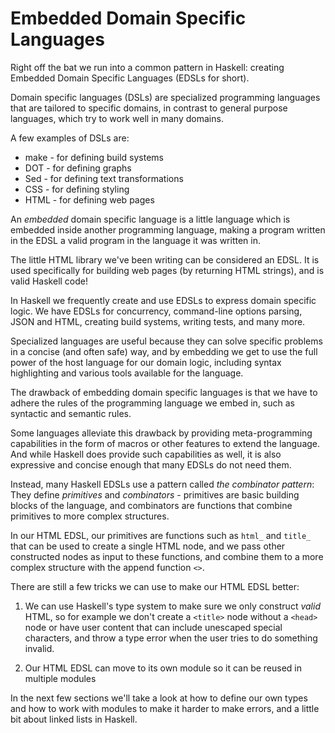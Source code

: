 # Embedded Domain Specific Languages

Right off the bat we run into a common pattern in Haskell: creating
Embedded Domain Specific Languages (EDSLs for short).

Domain specific languages (DSLs) are specialized programming languages that are
tailored to specific domains, in contrast to general purpose languages,
which try to work well in many domains.

A few examples of DSLs are:

- make - for defining build systems
- DOT - for defining graphs
- Sed - for defining text transformations
- CSS - for defining styling
- HTML - for defining web pages

An *embedded* domain specific language is a little language which is
embedded inside another programming language, making a program written in
the EDSL a valid program in the language it was written in.

The little HTML library we've been writing can be considered an EDSL.
It is used specifically for building web pages (by returning HTML strings),
and is valid Haskell code!

In Haskell we frequently create and use EDSLs to express domain specific
logic. We have EDSLs for concurrency, command-line options parsing, JSON and HTML,
creating build systems, writing tests, and many more.

Specialized languages are useful because they can solve specific problems in
a concise (and often safe) way, and by embedding we get to use the full power of
the host language for our domain logic, including syntax highlighting and
various tools available for the language.

The drawback of embedding domain specific languages is that we have to adhere
the rules of the programming language we embed in, such as syntactic and semantic rules.

Some languages alleviate this drawback by providing meta-programming capabilities
in the form of macros or other features to extend the language.
And while Haskell does provide such capabilities as well, it is also expressive and concise
enough that many EDSLs do not need them.

Instead, many Haskell EDSLs use a pattern called _the combinator pattern_:
They define *primitives* and *combinators* -
primitives are basic building blocks of the language,
and combinators are functions that combine primitives to more complex structures.

In our HTML EDSL, our primitives are functions such as `html_` and `title_`
that can be used to create a single HTML node, and we pass other
constructed nodes as input to these functions, and combine them to a more complex
structure with the append function `<>`.

There are still a few tricks we can use to make our HTML EDSL better:

1. We can use Haskell's type system to make sure we only construct *valid*
   HTML, so for example we don't create a `<title>` node
   without a `<head>` node or have user content that 
   can include unescaped special characters,
   and throw a type error when the user tries to do something invalid.

2. Our HTML EDSL can move to its own module so it can be reused in multiple modules

In the next few sections we'll take a look at how to define our own types and
how to work with modules to make it harder to make errors, and a little bit
about linked lists in Haskell.
